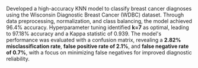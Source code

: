 Developed a high-accuracy KNN model to classify breast cancer diagnoses using the Wisconsin Diagnostic Breast Cancer (WDBC) dataset. Through data preprocessing, normalization, and class balancing, the model achieved 96.4% accuracy. Hyperparameter tuning identified **k=7** as optimal, leading to 97.18% accuracy and a Kappa statistic of 0.939. The model's performance was evaluated with a confusion matrix, revealing a **2.82% misclassification rate**, **false positive rate of 2.1%**, and **false negative rate of 0.7%**, with a focus on minimizing false negatives for improved diagnostic reliability.
